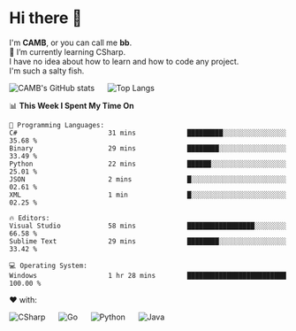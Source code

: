 # Hi there 👋
<!--
**CAMB-dev/CAMB-dev** is a ✨ _special_ ✨ repository because its `README.md` (this file) appears on your GitHub profile.

Here are some ideas to get you started:

- 🔭 I’m currently working on ...
- 🌱 I’m currently learning ...
- 👯 I’m looking to collaborate on ...
- 🤔 I’m looking for help with ...
- 💬 Ask me about ...
- 📫 How to reach me: ...
- 😄 Pronouns: ...
- ⚡ Fun fact: ...
-->
 I'm **CAMB**, or you can call me **bb**.  
 🌱 I’m currently learning CSharp.  
 I have no idea about how to learn and how to code any project.  
 I'm such a salty fish.
 
 
![CAMB's GitHub stats](https://github-readme-stats.vercel.app/api?username=CAMB-dev&show_icons=true&theme=tokyonight)
&nbsp;&nbsp;&nbsp;&nbsp;
![Top Langs](https://github-readme-stats.vercel.app/api/top-langs/?username=CAMB-dev&langs_count=5&theme=tokyonight)


<!--START_SECTION:waka-->
📊 **This Week I Spent My Time On** 

```text
💬 Programming Languages: 
C#                       31 mins             █████████░░░░░░░░░░░░░░░░   35.68 % 
Binary                   29 mins             ████████░░░░░░░░░░░░░░░░░   33.49 % 
Python                   22 mins             ██████░░░░░░░░░░░░░░░░░░░   25.01 % 
JSON                     2 mins              █░░░░░░░░░░░░░░░░░░░░░░░░   02.61 % 
XML                      1 min               █░░░░░░░░░░░░░░░░░░░░░░░░   02.25 % 

🔥 Editors: 
Visual Studio            58 mins             █████████████████░░░░░░░░   66.58 % 
Sublime Text             29 mins             ████████░░░░░░░░░░░░░░░░░   33.42 % 

💻 Operating System: 
Windows                  1 hr 28 mins        █████████████████████████   100.00 % 
```


<!--END_SECTION:waka-->


❤ with:

![CSharp](https://img.shields.io/badge/CSharp-%23512BD4?style=for-the-badge&logo=.net)
&nbsp;&nbsp;&nbsp;&nbsp;
![Go](https://img.shields.io/badge/Go-000000?style=for-the-badge&logo=go)
&nbsp;&nbsp;&nbsp;&nbsp;
![Python](https://img.shields.io/badge/Python-000000?style=for-the-badge&logo=python)
&nbsp;&nbsp;&nbsp;&nbsp;
![Java](https://img.shields.io/badge/Java-964B00?style=for-the-badge&logo=openjdk)
